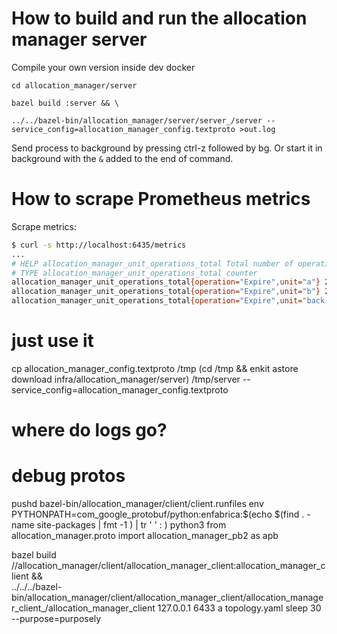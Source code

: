 # How to build and run the allocation manager server

Compile your own version inside dev docker

```
cd allocation_manager/server

bazel build :server && \

../../bazel-bin/allocation_manager/server/server_/server --service_config=allocation_manager_config.textproto >out.log
```

Send process to background by pressing ctrl-z followed by bg. Or start it in background with
the `&` added to the end of command.

# How to scrape Prometheus metrics

Scrape metrics:

```sh
$ curl -s http://localhost:6435/metrics
...
# HELP allocation_manager_unit_operations_total Total number of operations performed on units
# TYPE allocation_manager_unit_operations_total counter
allocation_manager_unit_operations_total{operation="Expire",unit="a"} 23
allocation_manager_unit_operations_total{operation="Expire",unit="b"} 23
allocation_manager_unit_operations_total{operation="Expire",unit="back-to-back-nc-gpu-11-12"} 23
```

# just use it
cp allocation_manager_config.textproto /tmp
(cd /tmp && enkit astore download infra/allocation_manager/server)
/tmp/server --service_config=allocation_manager_config.textproto

# where do logs go?

# debug protos
pushd bazel-bin/allocation_manager/client/client.runfiles
env PYTHONPATH=com_google_protobuf/python:enfabrica:$(echo $(find . -name site-packages | fmt -1 ) | tr ' ' : ) python3
from allocation_manager.proto import allocation_manager_pb2 as apb

bazel build //allocation_manager/client/allocation_manager_client:allocation_manager_client && \
../../../bazel-bin/allocation_manager/client/allocation_manager_client/allocation_manager_client_/allocation_manager_client 127.0.0.1 6433 a topology.yaml sleep 30 --purpose=purposely
